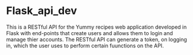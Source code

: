 # Flask_api_dev
This is a RESTful API for the Yummy recipes web application developed in Flask with end-points that create users and allows them to login and manage thier accounts.
The RESTful API can generate a token, on logging in, which the user uses to perform certain fuunctions on the API.

